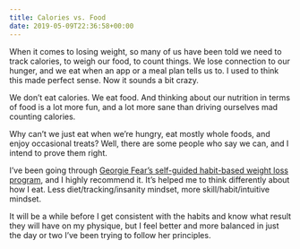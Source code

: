 ```yaml
---
title: Calories vs. Food
date: 2019-05-09T22:36:58+00:00
---
```

When it comes to losing weight, so many of us have been told we need to track calories, to weigh our food, to count things. We lose connection to our hunger, and we eat when an app or a meal plan tells us to. I used to think this made perfect sense. Now it sounds a bit crazy.

We don’t eat calories. We eat food. And thinking about our nutrition in terms of food is a lot more fun, and a lot more sane than driving ourselves mad counting calories.

Why can’t we just eat when we’re hungry, eat mostly whole foods, and enjoy occasional treats? Well, there are some people who say we can, and I intend to prove them right.

I’ve been going through [Georgie Fear’s self-guided habit-based weight loss program][1], and I highly recommend it. It’s helped me to think differently about how I eat. Less diet/tracking/insanity mindset, more skill/habit/intuitive mindset.

It will be a while before I get consistent with the habits and know what result they will have on my physique, but I feel better and more balanced in just the day or two I’ve been trying to follow her principles.

 [1]: https://www.nutritionloft.com/